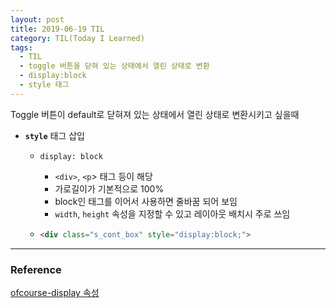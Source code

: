 ```yaml
---
layout: post
title: 2019-06-19 TIL
category: TIL(Today I Learned)
tags:
  - TIL
  - toggle 버튼을 닫혀 있는 상태에서 열린 상태로 변환
  - display:block
  - style 태그
---
```






Toggle 버튼이 default로 닫혀져 있는 상태에서 열린 상태로 변환시키고 싶을때

- **`style`** 태그 삽입

  - `display: block`

    - `<div>`, `<p`> 태그 등이 해당
    - 가로길이가 기본적으로 100%
    - block인 태그를 이어서 사용하면 줄바꿈 되어 보임
    - `width`, `height` 속성을 지정할 수 있고 레이아웃 배치시 주로 쓰임

  - ```html
    <div class="s_cont_box" style="display:block;">
    ```

    



---

### Reference

[ofcourse-display 속성](https://ofcourse.kr/css-course/display-%EC%86%8D%EC%84%B1)

